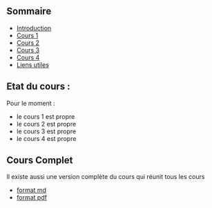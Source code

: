 ## Sommaire
- [Introduction](00_intro.md)
- [Cours 1](01_cours1.md)
- [Cours 2](02_cours2.md)
- [Cours 3](03_cours3.md)
- [Cours 4](04_cours4.md)
- [Liens utiles](98_liens.md)

## Etat du cours :
Pour le moment :
- le cours 1 est propre
- le cours 2 est propre
- le cours 3 est propre
- le cours 4 est propre

## Cours Complet
Il existe aussi une version complète du cours qui réunit tous les cours
- [format md](cours.md)
- [format pdf](cours.pdf)
